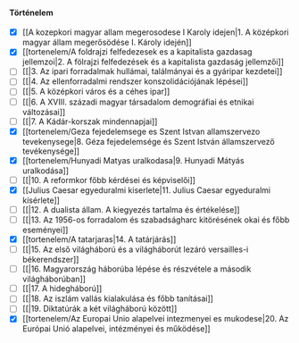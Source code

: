 #### Történelem
- [x] [[A kozepkori magyar allam megerosodese I Karoly idejen|1. A középkori magyar állam megerősödése I. Károly idején]]
- [x] [[tortenelem/A foldrajzi felfedezesek es a kapitalista gazdasag jellemzoi|2. A fölrajzi felfedezések és a kapitalista gazdaság jellemzői]]
- [ ] [[|3. Az ipari forradalmak hullámai, találmányai és a gyáripar kezdetei]]
- [ ] [[|4. Az ellenforradalmi rendszer konszolidációjának lépései]]
- [ ] [[|5. A középkori város és a céhes ipar]]
- [ ] [[|6. A XVIII. századi magyar társadalom demográfiai és etnikai változásai]]
- [ ] [[|7. A Kádár-korszak mindennapjai]]
- [x] [[tortenelem/Geza fejedelemsege es Szent Istvan allamszervezo tevekenysege|8. Géza fejedelemsége és Szent István államszervező tevékenysége]]
- [x] [[tortenelem/Hunyadi Matyas uralkodasa|9. Hunyadi Mátyás uralkodása]]
- [ ] [[|10. A reformkor főbb kérdései és képviselői]]
- [x] [[Julius Caesar egyeduralmi kiserlete|11. Julius Caesar egyeduralmi kísérlete]]
- [ ] [[|12. A dualista állam. A kiegyezés tartalma és értékelése]]
- [ ] [[|13. Az 1956-os forradalom és szabadságharc kitörésének okai és főbb eseményei]]
- [x] [[tortenelem/A tatarjaras|14. A tatárjárás]]
- [ ] [[|15. Az első világháború és a világháborút lezáró versailles-i békerendszer]]
- [ ] [[|16. Magyarország háborúba lépése és részvétele a második világháborúban]]
- [ ] [[|17. A hidegháború]]
- [ ] [[|18. Az iszlám vallás kialakulása és főbb tanításai]]
- [ ] [[|19. Diktatúrák a két világháború között]]
- [x] [[tortenelem/Az Europai Unio alapelvei intezmenyei es mukodese|20. Az Európai Unió alapelvei, intézményei és működése]]